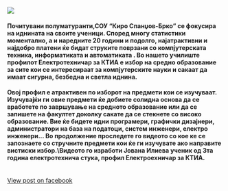 ![](/News/12.webp)

#### Почитувани полуматуранти,СОУ “Киро Спанџов-Брко” се фокусира на иднината на своите ученици. Според многу статистики моментално, а и наредните 20 години и подолго, најатрактивни и најдобро платени ќе бидат струките поврзани со компјутерската техника, информатиката  и автоматиката . Во нашето училиште профилот Електротехничар за  КТИА е избор на средно образование за сите кои се интересираат за компјутерските науки и сакаат да имаат сигурна, безбедна и светла иднина.  

#### Овој профил е атрактивен по изборот на предмети кои се изучуваат. Изучувајќи ги овие предмети ќе добиете солидна основа да се вработете по завршување на средното образование или да се запишете на факултет доколку сакате да се стекнете со високо образование. Вие ќе бидете идни програмери, графички дизајнери, администратори на база на податоци, систем инженери, електро инженери... Во продолжение проследете го видеото со кое ке се запознаете со стручните предмети кои ќе ги изучувате ако направите вистиски избор.\Видеото го изработи Јована Илиева  ученик од 3та година електротехнича стука, профил Електроехничар за КТИА.
\
[View post on facebook](https://www.facebook.com/permalink.php?story_fbid=pfbid0dcxnizCinD6gnGFZrWmFXx7dcFtRKhcaUsbAr5iNPWh58dGAmGgBjwVEQmtm2mgcl&id=100009483255162)